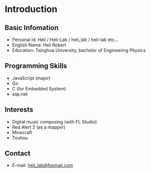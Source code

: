 # Introduction

## Basic Infomation

* Personal id: Heli / Heli-Lab / heli_lab / heli-lab etc...
* English Name: Heli Robert
* Education: Tsinghua University, bachelor of Engineering Physics

## Programming Skills
* JavaScript (major)
* Go
* C (for Embedded System)
* asp.net

## Interests
* Digital music composing (with FL Studio)
* Red Alert 2 (as a mapper)
* Minecraft
* Touhou

## Contact
* E-mail: heli_lab@foxmail.com


